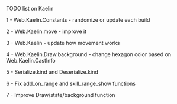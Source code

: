 TODO list on Kaelin

1 - Web.Kaelin.Constants - randomize or update each build

2 - Web.Kaelin.move - improve it 

3 - Web.Kaelin - update how movement works 

4 - Web.Kaelin.Draw.background - change hexagon color based on Web.Kaelin.CastInfo

5 - Serialize.kind and Deserialize.kind

6 - Fix add_on_range and skill_range_show functions

7 - Improve Draw/state/background function
